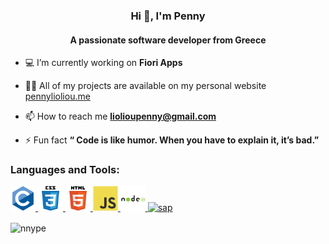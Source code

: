 <h3 align="center">Hi 👋, I'm Penny</h3>
<h4 align="center">A passionate software developer from Greece</h4>

- 💻 I’m currently working on **Fiori Apps**

- 👩‍💻 All of my projects are available on my personal website [pennylioliou.me](http://pennylioliou.me/)

- 📫 How to reach me **liolioupenny@gmail.com**

- ⚡ Fun fact **“ Code is like humor. When you have to explain it, it’s bad.”**



<h3 align="left">Languages and Tools:</h3>
<p align="left"> <a href="https://www.cprogramming.com/" target="_blank" rel="noreferrer"> <img src="https://raw.githubusercontent.com/devicons/devicon/master/icons/c/c-original.svg" alt="c" width="40" height="40"/> </a> <a href="https://www.w3schools.com/css/" target="_blank" rel="noreferrer"> <img src="https://raw.githubusercontent.com/devicons/devicon/master/icons/css3/css3-original-wordmark.svg" alt="css3" width="40" height="40"/> </a> <a href="https://www.w3.org/html/" target="_blank" rel="noreferrer"> <img src="https://raw.githubusercontent.com/devicons/devicon/master/icons/html5/html5-original-wordmark.svg" alt="html5" width="40" height="40"/> </a> <a href="https://developer.mozilla.org/en-US/docs/Web/JavaScript" target="_blank" rel="noreferrer"> <img src="https://raw.githubusercontent.com/devicons/devicon/master/icons/javascript/javascript-original.svg" alt="javascript" width="40" height="40"/> </a> <a href="https://nodejs.org" target="_blank" rel="noreferrer"> <img src="https://raw.githubusercontent.com/devicons/devicon/master/icons/nodejs/nodejs-original-wordmark.svg" alt="nodejs" width="40" height="40"/> </a> <a href="https://www.sap.com/" target="_blank" rel="noreferrer"> <img src="https://img.icons8.com/color/48/000000/sap.png" alt="sap" width="40" height="40"/> </a> </p>

<p><img align="center" src="https://github-readme-stats.vercel.app/api/top-langs?username=nnype&show_icons=true&locale=en&layout=compact" alt="nnype" /></p>



